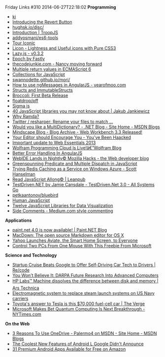 Friday Links #310
2014-06-27T22:18:02
**Programming**

  * [ki](http://ki-lang.org/)
  * [Introducing the Revert Button](https://github.com/blog/1857-introducing-the-revert-button)
  * [hughsk.io/disc/](http://hughsk.io/disc/)
  * [Introduction | TroopJS](http://troopjs.com/index.html)
  * [addyosmani/es6-tools](https://github.com/addyosmani/es6-tools?utm_source=The+Web+Weekly+Newsletter&utm_campaign=dce313b6e3-The_Web_Weekly_Edition_9&utm_medium=email&utm_term=0_8ad074a071-dce313b6e3-100366213)
  * [Tour Iconic](https://useiconic.com/tour/?utm_source=The+Web+Weekly+Newsletter&utm_campaign=dce313b6e3-The_Web_Weekly_Edition_9&utm_medium=email&utm_term=0_8ad074a071-dce313b6e3-100366213)
  * [Licon - Lightness and Useful icons with Pure CSS3](http://siamakmokhtari.github.io/licon/?utm_source=html5weekly&utm_medium=email)
  * [Lazy.js - v0.3.2](http://danieltao.com/lazy.js/)
  * [Epoch by Fastly](http://fastly.github.io/epoch/)
  * [thecodejunkie.com - Nancy moving forward](http://thecodejunkie.com/2014/06/19/nancy-moving-forward/)
  * [Multiple return values in ECMAScript 6](http://www.2ality.com/2014/06/es6-multiple-return-values.html?utm_source=javascriptweekly&utm_medium=email)
  * [Collections for JavaScript](http://www.collectionsjs.com/?utm_source=javascriptweekly&utm_medium=email)
  * [swannodette.github.io/mori/](http://swannodette.github.io/mori/)
  * [How to use ngMessages in AngularJS - yearofmoo.com](http://www.yearofmoo.com/2014/05/how-to-use-ngmessages-in-angularjs.html?utm_source=The%2BWeb%2BWeekly%2BNewsletter&utm_campaign=dce313b6e3-The_Web_Weekly_Edition_9&utm_medium=email&utm_term=0_8ad074a071-dce313b6e3-100366213)
  * [Structs and ImmutableStructs](http://raganwald.com/2014/06/15/immutable-structs.html)
  * [Broccoli: First Beta Release](http://www.solitr.com/blog/2014/02/broccoli-first-release/)
  * [floatdrop/pff](https://github.com/floatdrop/pff)
  * [Sigma js](http://sigmajs.org/)
  * [40 JavaScript libraries you may not know about | Jakub Jankiewicz](http://jcubic.wordpress.com/2014/06/16/40-javascript-libraries-you-may-not-know-about/)
  * [Why Ramda?](http://fr.umio.us/why-ramda/)
  * [Twitter / resharper: Rename your files to match ...](https://twitter.com/resharper/status/481039916047278081/photo/1)
  * [Would you like a MultiDictionary? - .NET Blog - Site Home - MSDN Blogs](http://blogs.msdn.com/b/dotnet/archive/2014/06/20/would-you-like-a-multidictionary.aspx)
  * [Mindscape Blog - Blog Archive - Web Workbench 3.3 Released!](http://www.mindscapehq.com/blog/index.php/2014/06/19/web-workbench-3-3-released/)
  * [Your Editor should Encourage You - You've Been Haacked](http://haacked.com/archive/2014/06/20/encourage-vs/?utm_source=feedburner&utm_medium=feed&utm_campaign=Feed%3A+haacked+%28you%27ve+been+HAACKED%29)
  * [Important update to Web Essentials 2013](http://madskristensen.net/post/important-update-to-web-essentials-2013)
  * [Wolfram Programming Cloud Is Live!â€”Wolfram Blog](http://blog.wolfram.com/2014/06/23/wolfram-programming-cloud-is-live/)
  * [Better Error Handling In AngularJS](http://odetocode.com/blogs/scott/archive/2014/04/21/better-error-handling-in-angularjs.aspx?utm_source=ng-newsletter&utm_campaign=4f5649e69d-AngularJS_Newsletter_6_24_146_23_2014&utm_medium=email&utm_term=0_fa61364f13-4f5649e69d-88880093)
  * [WebIDE Lands in Nightly© Mozilla Hacks - the Web developer blog](https://hacks.mozilla.org/2014/06/webide-lands-in-nightly/)
  * [Greenspunning Predicate and Multiple Dispatch in JavaScript](http://raganwald.com/2014/06/23/multiple-dispatch.html)
  * [Trying Redis Caching as a Service on Windows Azure - Scott Hanselman](http://www.hanselman.com/blog/TryingRedisCachingAsAServiceOnWindowsAzure.aspx)
  * [Read JavaScript Allong© | Leanpub](https://leanpub.com/javascript-allonge/read#leanpub-auto-a-pull-of-the-lever-prefaces)
  * [TestDriven.NET by Jamie Cansdale - TestDriven.Net 3.0 - All Systems Go](http://weblogs.asp.net/nunitaddin/testdriven-net-3-0-all-systems-go)
  * [petkaantonov/bluebird](https://github.com/petkaantonov/bluebird)
  * [Human JavaScript](http://read.humanjavascript.com/ch06-models.html)
  * [Twelve JavaScript Libraries for Data Visualization](http://www.sitepoint.com/twelve-javascript-libraries-data-visualization/?utm_source=javascriptweekly&utm_medium=email)
  * [Side Comments - Medium.com style commenting](http://aroc.github.io/side-comments-demo/?utm_source=javascriptweekly&utm_medium=email)

**Applications**

  * [paint.net 4.0 is now available! | Paint.NET Blog](http://blog.getpaint.net/2014/06/24/paint-net-4-0-is-now-available/)
  * [MacDown: The open source Markdown editor for OS X](http://macdown.uranusjr.com/)
  * [Yahoo Launches Aviate, the Smart Home Screen, to Everyone](http://lifehacker.com/yahoo-launches-aviate-the-smart-home-screen-to-everyo-1594888109?utm_source=feedburner&utm_medium=feed&utm_campaign=Feed%3A+lifehacker%2Ffull+%28Lifehacker%29)
  * [Control Two PCs From One Mouse With This Freebie From Microsoft](http://www.techsupportalert.com/cdn/control-two-pcs-one-mouse-freebie-microsoft.htm)

**Science and Technology**

  * [Startup Cruise Beats Google to Offer Self-Driving Car Tech to Drivers | Re/code](http://recode.net/2014/06/23/tiny-startup-cruise-beats-google-to-offer-self-driving-car-tech-to-consumers/)
  * [You Won't Believe It: DARPA Future Research Into Advanced Computers](http://www.makeuseof.com/tag/darpa-future-research-advanced-computers/)
  * [HP Labs™ Machine dissolves the difference between disk and memory | Ars Technica](http://arstechnica.com/information-technology/2014/06/hp-labs-machine-dissolves-the-difference-between-disk-and-memory/)
  * [Electromagnetic system to replace steam launch systems on US Navy carriers](http://www.gizmag.com/electromagnetic-aircraft-launch-system-emals-us-navy/32645/)
  * [Toyota's answer to Tesla is this $70,000 fuel-cell car | The Verge](http://www.theverge.com/2014/6/25/5841024/toyotas-answer-to-tesla-is-this-70000-fuel-cell-car?utm_source=twitterfeed&utm_medium=twitter)
  * [Microsoft Makes Bet Quantum Computing Is Next Breakthrough - NYTimes.com](http://www.nytimes.com/2014/06/24/technology/microsoft-makes-a-bet-on-quantum-computing-research.html?_r=0#b06g25t20w14)

**On the Web**

  * [3 Reasons To Use OneDrive - Palermo4 on MSDN - Site Home - MSDN Blogs](http://blogs.msdn.com/b/palermo4/archive/2014/06/23/3-reasons-to-use-onedrive.aspx)
  * [The Coolest New Features of Android L Google Didn't Announce](http://lifehacker.com/the-coolest-new-features-of-android-l-google-didnt-anno-1596944149)
  * [31 Premium Android Apps Available for Free on Amazon](http://www.labnol.org/internet/free-android-apps-on-amazon/28559/)
